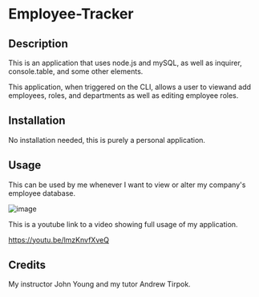 # Employee-Tracker

## Description

This is an application that uses node.js and mySQL, as well as inquirer, console.table, and some other elements.

This application, when triggered on the CLI, allows a user to viewand add employees, roles, and departments as well as editing employee roles.

## Installation

No installation needed, this is purely a personal application.

## Usage

This can be used by me whenever I want to view or alter my company's employee database.

![image](https://user-images.githubusercontent.com/110741444/208802047-26967a9f-630d-4c47-9eab-203168488e01.png)

This is a youtube link to a video showing full usage of my application.

https://youtu.be/lmzKnvfXveQ

## Credits

My instructor John Young and my tutor Andrew Tirpok.
